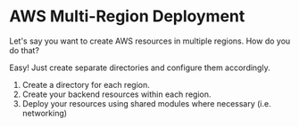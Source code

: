 # AWS Multi-Region Deployment

Let's say you want to create AWS resources in multiple regions. How do you do that?

Easy! Just create separate directories and configure them accordingly.

1. Create a directory for each region.
2. Create your backend resources within each region.
3. Deploy your resources using shared modules where necessary (i.e. networking)